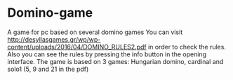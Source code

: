 # Domino-game
A game for pc based on several domino games
You can visit http://desyllasgames.gr/wp/wp-content/uploads/2016/04/DOMINO_RULES2.pdf in order to check the rules. Also you can see the rules by pressing the info button in the opening interface. The game is based on 3 games: Hungarian domino, cardinal and solo1 (5, 9 and 21 in the pdf)
